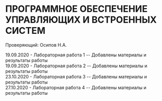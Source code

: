 # ПРОГРАММНОЕ ОБЕСПЕЧЕНИЕ УПРАВЛЯЮЩИХ И ВСТРОЕННЫХ СИСТЕМ
Проверяющий: Осипов Н.А.

19.09.2020 - Лабораторная работа 1 -- Добавлены материалы и результаты работы  
19.09.2020 - Лабораторная работа 2 -- Добавлены материалы и результаты работы  
23.10.2020 - Лабораторная работа 3 -- Добавлены материалы и результаты работы  
27.10.2020 - Лабораторная работа 4 -- Добавлены материалы и результаты работы
